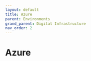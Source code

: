 ```yaml
---
layout: default
title: Azure
parent: Environments
grand_parent: Digital Infrastructure
nav_order: 2
---
```


# Azure
